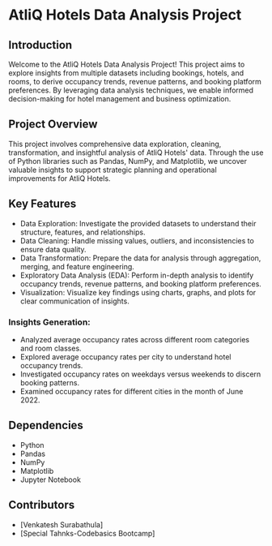 # AtliQ Hotels Data Analysis Project

## Introduction

Welcome to the AtliQ Hotels Data Analysis Project! This project aims to explore insights from multiple datasets including bookings, hotels, and rooms, to derive occupancy trends, revenue patterns, and booking platform preferences. By leveraging data analysis techniques, we enable informed decision-making for hotel management and business optimization.

## Project Overview

This project involves comprehensive data exploration, cleaning, transformation, and insightful analysis of AtliQ Hotels' data. Through the use of Python libraries such as Pandas, NumPy, and Matplotlib, we uncover valuable insights to support strategic planning and operational improvements for AtliQ Hotels.

## Key Features

- Data Exploration: Investigate the provided datasets to understand their structure, features, and relationships.
- Data Cleaning: Handle missing values, outliers, and inconsistencies to ensure data quality.
- Data Transformation: Prepare the data for analysis through aggregation, merging, and feature engineering.
- Exploratory Data Analysis (EDA): Perform in-depth analysis to identify occupancy trends, revenue patterns, and booking platform preferences.
- Visualization: Visualize key findings using charts, graphs, and plots for clear communication of insights.
  
### Insights Generation:
- Analyzed average occupancy rates across different room categories and room classes.
- Explored average occupancy rates per city to understand hotel occupancy trends.
- Investigated occupancy rates on weekdays versus weekends to discern booking patterns.
- Examined occupancy rates for different cities in the month of June 2022.

## Dependencies
- Python 
- Pandas
- NumPy
- Matplotlib
- Jupyter Notebook

## Contributors

- [Venkatesh Surabathula]
- [Special Tahnks-Codebasics Bootcamp]
